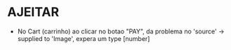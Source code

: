 # AJEITAR

* No Cart (carrinho) ao clicar no botao "PAY", da problema no 'source' -> supplied to 'Image', expera um type [number]